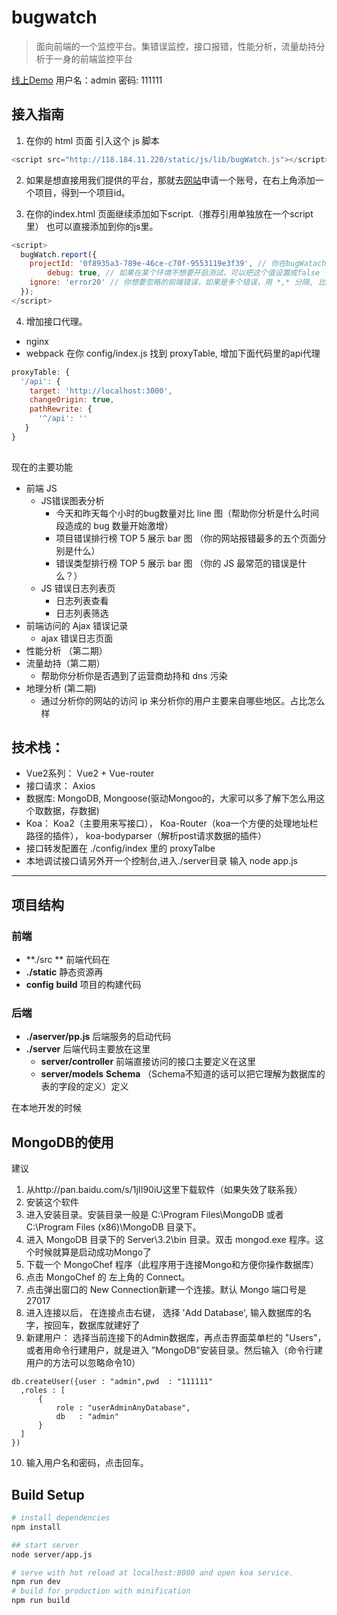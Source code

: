 
# bugwatch

> 面向前端的一个监控平台。集错误监控，接口报错，性能分析，流量劫持分析于一身的前端监控平台

[线上Demo](http://118.184.11.220) 用户名：admin 密码: 111111
## 接入指南
1. 在你的 html 页面 引入这个 js 脚本

```javascript
<script src="http://118.184.11.220/static/js/lib/bugWatch.js"></script> // 这个js文件3kb 大小
```
2. 如果是想直接用我们提供的平台，那就去[网站](http://118.184.11.220)申请一个账号，在右上角添加一个项目，得到一个项目id。

3. 在你的index.html 页面继续添加如下script.（推荐引用单独放在一个script里） 也可以直接添加到你的js里。
```javascript
<script>
  bugWatch.report({
    projectId: '0f8935a3-789e-46ce-c70f-9553119e3f39', // 你在bugWatach管理界面添加项目的时候对应的项目id
 		debug: true, // 如果在某个环境不想要开启测试，可以把这个值设置成false
    ignore: 'error20' // 你想要忽略的前端错误，如果是多个错误，用 *,* 分隔, 比如 *error1,error2*, 注意中间不要有空格
  });
</script>
```
4. 增加接口代理。
- nginx
- webpack
在你 config/index.js 找到 proxyTable, 增加下面代码里的api代理
```javascript
proxyTable: {
  '/api': {
    target: 'http://localhost:3000',
    changeOrigin: true,
    pathRewrite: {
      '^/api': ''
   }
}
      
 ```

现在的主要功能
- 前端 JS 
	- JS错误图表分析
		- 今天和昨天每个小时的bug数量对比 line 图（帮助你分析是什么时间段造成的 bug 数量开始激增）
		- 项目错误排行榜 TOP 5 展示 bar 图 （你的网站报错最多的五个页面分别是什么）
		- 错误类型排行榜 TOP 5 展示 bar 图 （你的 JS 最常范的错误是什么？）
	- JS 错误日志列表页
		- 日志列表查看
		- 日志列表筛选
- 前端访问的 Ajax 错误记录
	- ajax 错误日志页面
- 性能分析 （第二期）
- 流量劫持（第二期）
	- 帮助你分析你是否遇到了运营商劫持和 dns 污染
- 地理分析 (第二期)
	- 通过分析你的网站的访问 ip 来分析你的用户主要来自哪些地区。占比怎么样
## 技术栈：
- Vue2系列： Vue2 + Vue-router
- 接口请求： Axios
- 数据库: MongoDB, Mongoose(驱动Mongoo的，大家可以多了解下怎么用这个取数据，存数据)
- Koa： Koa2（主要用来写接口）， Koa-Router（koa一个方便的处理地址栏路径的插件）， koa-bodyparser（解析post请求数据的插件）
- 接口转发配置在 ./config/index 里的 proxyTalbe
- 本地调试接口请另外开一个控制台,进入./server目录 输入 node app.js

-----
## 项目结构
### 前端

- **./src ** 前端代码在 
-  **./static** 静态资源再
- **config** **build** 项目的构建代码
### 后端
- **./aserver/pp.js**  后端服务的启动代码
- **./server** 后端代码主要放在这里
	- **server/controller**  前端直接访问的接口主要定义在这里
	- **server/models**  **Schema**  （Schema不知道的话可以把它理解为数据库的表的字段的定义）定义


在本地开发的时候
## MongoDB的使用
建议
1. 从http://pan.baidu.com/s/1jII90iU这里下载软件（如果失效了联系我）
2.  安装这个软件
3. 进入安装目录。安装目录一般是 C:\Program Files\MongoDB 或者 C:\Program Files (x86)\MongoDB 目录下。
4. 进入 MongoDB 目录下的 Server\3.2\bin 目录。双击 mongod.exe 程序。这个时候就算是启动成功Mongo了
5. 下载一个 MongoChef 程序（此程序用于连接Mongo和方便你操作数据库）
6. 点击 MongoChef 的 左上角的 Connect。
7. 点击弹出窗口的 New Connection新建一个连接。默认 Mongo 端口号是 27017
8. 进入连接以后， 在连接点击右键， 选择 'Add Database', 输入数据库的名字，按回车，数据库就建好了
9. 新建用户： 选择当前连接下的Admin数据库，再点击界面菜单栏的 "Users"， 或者用命令行建用户，就是进入 ”MongoDB"安装目录。然后输入（命令行建用户的方法可以忽略命令10）
```
db.createUser({user : "admin",pwd  : "111111"
  ,roles : [
      {
          role : "userAdminAnyDatabase",
          db   : "admin"
      }
  ]
})
```

10. 输入用户名和密码，点击回车。
## Build Setup

``` bash
# install dependencies
npm install

## start server
node server/app.js

# serve with hot reload at localhost:8080 and open koa service.
npm run dev
# build for production with minification
npm run build
```


